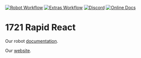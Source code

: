 [![Robot Workflow](https://github.com/FRC-1721/1721-RapidReact/actions/workflows/build-workflow.yml/badge.svg)](https://github.com/FRC-1721/1721-RapidReact/actions/workflows/build-workflow.yml)
[![Extras Workflow](https://github.com/FRC-1721/1721-RapidReact/actions/workflows/extras-workflow.yml/badge.svg)](https://github.com/FRC-1721/1721-RapidReact/actions/workflows/extras-workflow.yml)
[![Discord](https://img.shields.io/discord/590309936538451972.svg?label=&logo=discord&logoColor=ffffff&color=7389D8&labelColor=6A7EC2)](https://discord.gg/Hf6NGkGS8T)
[![Online Docs](https://readthedocs.org/projects/1721-rapidreact/badge/?version=latest)](https://1721-rapidreact.readthedocs.io/en/latest/?badge=latest)

# 1721 Rapid React

Our robot [documentation](https://1721-rapidreact.readthedocs.io/en/latest/).

Our [website](https://www.frc1721.org/).
